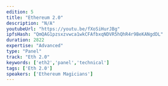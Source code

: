 ```yaml
---
edition: 5
title: "Ethereum 2.0"
description: "N/A"
youtubeUrl: "https://youtu.be/fXoSiHurJBg"
ipfsHash: "QmQAG1pzsxzvwca1wkCFAfbxqNDVR5hQhR4r9BeKANgdDL"
duration: 2822
expertise: "Advanced"
type: "Panel"
track: "Eth 2.0"
keywords: ['eth2','panel','technical']
tags: ['Eth 2.0']
speakers: ['Ethereum Magicians']
---
```

